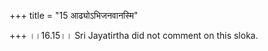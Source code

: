+++
title = "15 आढ्योऽभिजनवानस्मि"

+++
।।16.15।। Sri Jayatirtha did not comment on this sloka.  
  
